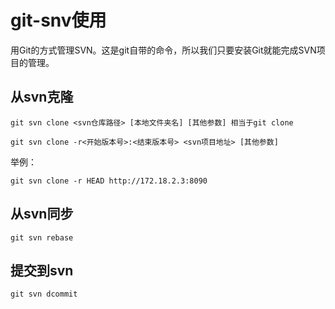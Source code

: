 # git-snv使用

用Git的方式管理SVN。这是git自带的命令，所以我们只要安装Git就能完成SVN项目的管理。

## 从svn克隆

    git svn clone <svn仓库路径> [本地文件夹名] [其他参数] 相当于git clone

    git svn clone -r<开始版本号>:<结束版本号> <svn项目地址> [其他参数]

举例：

    git svn clone -r HEAD http://172.18.2.3:8090

## 从svn同步

    git svn rebase

## 提交到svn

    git svn dcommit